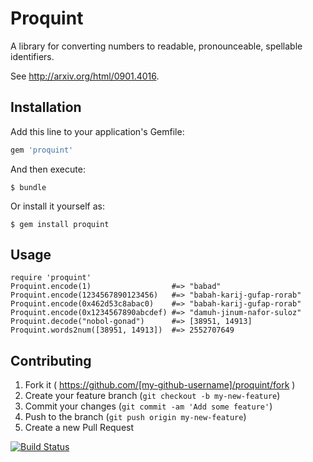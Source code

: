 # Proquint

A library for converting numbers to readable, pronounceable, spellable
identifiers.

See http://arxiv.org/html/0901.4016.

## Installation

Add this line to your application's Gemfile:

```ruby
gem 'proquint'
```

And then execute:

    $ bundle

Or install it yourself as:

    $ gem install proquint

## Usage

    require 'proquint'
    Proquint.encode(1)                  #=> "babad"
    Proquint.encode(1234567890123456)   #=> "babah-karij-gufap-rorab"
    Proquint.encode(0x462d53c8abac0)    #=> "babah-karij-gufap-rorab"
    Proquint.encode(0x1234567890abcdef) #=> "damuh-jinum-nafor-suloz"
    Proquint.decode("nobol-gonad")      #=> [38951, 14913]
    Proquint.words2num([38951, 14913])  #=> 2552707649

## Contributing

1. Fork it ( https://github.com/[my-github-username]/proquint/fork )
2. Create your feature branch (`git checkout -b my-new-feature`)
3. Commit your changes (`git commit -am 'Add some feature'`)
4. Push to the branch (`git push origin my-new-feature`)
5. Create a new Pull Request

[![Build
Status](https://travis-ci.org/bjjb/proquint.svg?branch=master)](https://travis-ci.org/bjjb/proquint)
